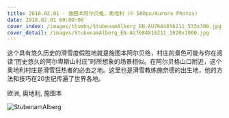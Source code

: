```yaml
---
title: 2018.02.01 - 施图本阿尔贝格，奥地利 (© 500px/Aurora Photos)
date: 2018.02.01 00:00:00
cover_index: /images/thumbs/StubenamAlberg_EN-AU7684816211_533x300.jpg
cover_detail: /images/StubenamAlberg_EN-AU7684816211_1920x1080.jpg
---
```


这个具有悠久历史的滑雪度假胜地就是施图本阿尔贝格，村庄的景色可能与你在阅读“历史悠久的阿尔卑斯山村庄”时所想象的场景相似。在阿尔贝格山口附近，这个奥地利村庄是滑雪狂热者的必去之地。这里也是滑雪教练施奈德的出生地，他的方法和技巧在20世纪传遍了世界各地。

欧洲, 奥地利, 施图本

![StubenamAlberg](/images/StubenamAlberg_EN-AU7684816211_1920x1080.jpg)
